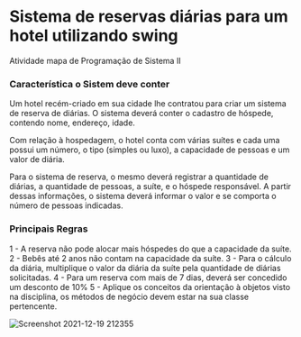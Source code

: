 # Sistema de reservas diárias para um hotel utilizando swing

Atividade mapa de Programação de Sistema II

### Característica o Sistem deve conter

Um hotel recém-criado em sua cidade lhe contratou para criar um sistema de reserva de diárias. O sistema deverá conter o cadastro de hóspede, contendo nome, endereço, idade.

Com relação à hospedagem, o hotel conta com várias suítes e cada uma possui um número, o tipo (simples ou luxo), a capacidade de pessoas e um valor de diária.

Para o sistema de reserva, o mesmo deverá registrar a quantidade de diárias, a quantidade de pessoas, a suíte, e o hóspede responsável. A partir dessas informações, o sistema deverá informar o valor e se comporta o número de pessoas indicadas.

### Principais Regras

1 - A reserva não pode alocar mais hóspedes do que a capacidade da suíte.<br>
2 - Bebês até 2 anos não contam na capacidade da suíte.
3 - Para o cálculo da diária, multiplique o valor da diária da suíte pela quantidade de diárias solicitadas.
4 - Para um reserva com mais de 7 dias, deverá ser concedido um desconto de 10%
5 - Aplique os conceitos da orientação à objetos visto na disciplina, os métodos de negócio devem estar na sua classe pertencente.

![Screenshot 2021-12-19 212355](https://user-images.githubusercontent.com/50973247/146696289-d25b40ad-f80b-4e64-af5e-8e4ed1fef045.png)
